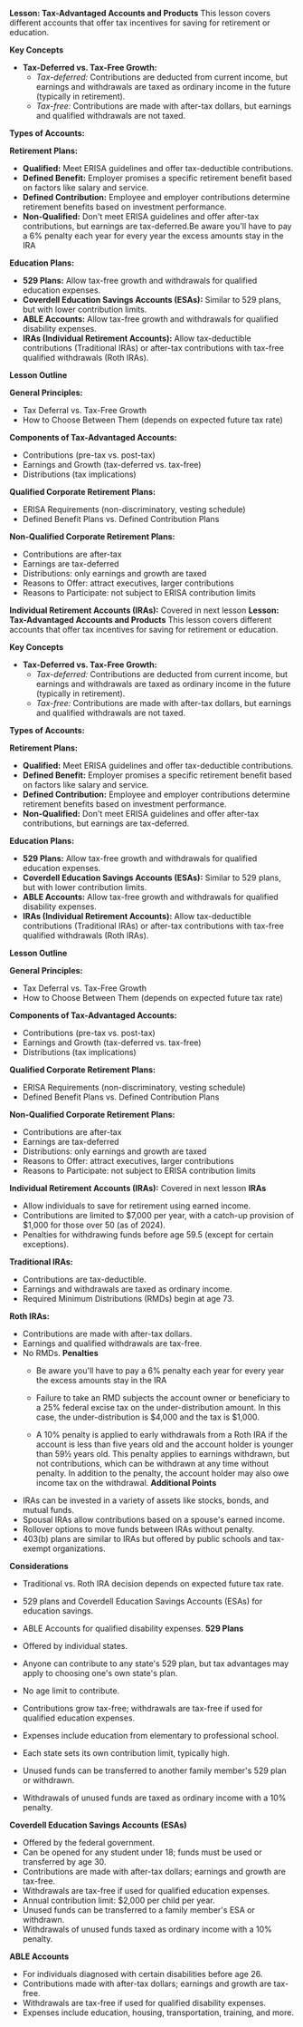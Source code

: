 **Lesson: Tax-Advantaged Accounts and Products**
This lesson covers different accounts that offer tax incentives for saving for retirement or education.

**Key Concepts**

- **Tax-Deferred vs. Tax-Free Growth:**
  - *Tax-deferred:* Contributions are deducted from current income, but earnings and withdrawals are taxed as ordinary income in the future (typically in retirement).
  - *Tax-free:* Contributions are made with after-tax dollars, but earnings and qualified withdrawals are not taxed.

**Types of Accounts:**

**Retirement Plans:**
- **Qualified:** Meet ERISA guidelines and offer tax-deductible contributions.
- **Defined Benefit:** Employer promises a specific retirement benefit based on factors like salary and service.
- **Defined Contribution:** Employee and employer contributions determine retirement benefits based on investment performance.
- **Non-Qualified:** Don't meet ERISA guidelines and offer after-tax contributions, but earnings are tax-deferred.Be aware you'll have to pay a 6% penalty each year for every year the excess amounts stay in the IRA

**Education Plans:**
- **529 Plans:** Allow tax-free growth and withdrawals for qualified education expenses.
- **Coverdell Education Savings Accounts (ESAs):** Similar to 529 plans, but with lower contribution limits.
- **ABLE Accounts:** Allow tax-free growth and withdrawals for qualified disability expenses.
- **IRAs (Individual Retirement Accounts):** Allow tax-deductible contributions (Traditional IRAs) or after-tax contributions with tax-free qualified withdrawals (Roth IRAs).

**Lesson Outline**

**General Principles:**
- Tax Deferral vs. Tax-Free Growth
- How to Choose Between Them (depends on expected future tax rate)

**Components of Tax-Advantaged Accounts:**
- Contributions (pre-tax vs. post-tax)
- Earnings and Growth (tax-deferred vs. tax-free)
- Distributions (tax implications)

**Qualified Corporate Retirement Plans:**
- ERISA Requirements (non-discriminatory, vesting schedule)
- Defined Benefit Plans vs. Defined Contribution Plans

**Non-Qualified Corporate Retirement Plans:**
- Contributions are after-tax
- Earnings are tax-deferred
- Distributions: only earnings and growth are taxed
- Reasons to Offer: attract executives, larger contributions
- Reasons to Participate: not subject to ERISA contribution limits

**Individual Retirement Accounts (IRAs):** Covered in next lesson
**Lesson: Tax-Advantaged Accounts and Products**
This lesson covers different accounts that offer tax incentives for saving for retirement or education.

**Key Concepts**

- **Tax-Deferred vs. Tax-Free Growth:**
  - *Tax-deferred:* Contributions are deducted from current income, but earnings and withdrawals are taxed as ordinary income in the future (typically in retirement).
  - *Tax-free:* Contributions are made with after-tax dollars, but earnings and qualified withdrawals are not taxed.

**Types of Accounts:**

**Retirement Plans:**
- **Qualified:** Meet ERISA guidelines and offer tax-deductible contributions.
- **Defined Benefit:** Employer promises a specific retirement benefit based on factors like salary and service.
- **Defined Contribution:** Employee and employer contributions determine retirement benefits based on investment performance.
- **Non-Qualified:** Don't meet ERISA guidelines and offer after-tax contributions, but earnings are tax-deferred.

**Education Plans:**
- **529 Plans:** Allow tax-free growth and withdrawals for qualified education expenses.
- **Coverdell Education Savings Accounts (ESAs):** Similar to 529 plans, but with lower contribution limits.
- **ABLE Accounts:** Allow tax-free growth and withdrawals for qualified disability expenses.
- **IRAs (Individual Retirement Accounts):** Allow tax-deductible contributions (Traditional IRAs) or after-tax contributions with tax-free qualified withdrawals (Roth IRAs).

**Lesson Outline**

**General Principles:**
- Tax Deferral vs. Tax-Free Growth
- How to Choose Between Them (depends on expected future tax rate)

**Components of Tax-Advantaged Accounts:**
- Contributions (pre-tax vs. post-tax)
- Earnings and Growth (tax-deferred vs. tax-free)
- Distributions (tax implications)

**Qualified Corporate Retirement Plans:**
- ERISA Requirements (non-discriminatory, vesting schedule)
- Defined Benefit Plans vs. Defined Contribution Plans

**Non-Qualified Corporate Retirement Plans:**
- Contributions are after-tax
- Earnings are tax-deferred
- Distributions: only earnings and growth are taxed
- Reasons to Offer: attract executives, larger contributions
- Reasons to Participate: not subject to ERISA contribution limits

**Individual Retirement Accounts (IRAs):** Covered in next lesson
**IRAs**

- Allow individuals to save for retirement using earned income.
- Contributions are limited to $7,000 per year, with a catch-up provision of $1,000 for those over 50 (as of 2024).
- Penalties for withdrawing funds before age 59.5 (except for certain exceptions).
  
**Traditional IRAs:**
- Contributions are tax-deductible.
- Earnings and withdrawals are taxed as ordinary income.
- Required Minimum Distributions (RMDs) begin at age 73.
  
**Roth IRAs:**
- Contributions are made with after-tax dollars.
- Earnings and qualified withdrawals are tax-free.
- No RMDs.
  **Penalties** 
  - Be aware you'll have to pay a 6% penalty each year for every year the excess amounts stay in the IRA
  - Failure to take an RMD subjects the account owner or beneficiary to a 25% federal excise tax on the under-distribution amount. In this case, the under-distribution is $4,000 and the tax is $1,000.

  - A 10% penalty is applied to early withdrawals from a Roth IRA if the account is less than five years old and the account holder is younger than 59½ years old. This penalty applies to earnings withdrawn, but not contributions, which can be withdrawn at any time without penalty. In addition to the penalty, the account holder may also owe income tax on the withdrawal.
**Additional Points**
- IRAs can be invested in a variety of assets like stocks, bonds, and mutual funds.
- Spousal IRAs allow contributions based on a spouse's earned income.
- Rollover options to move funds between IRAs without penalty.
- 403(b) plans are similar to IRAs but offered by public schools and tax-exempt organizations.

**Considerations**
- Traditional vs. Roth IRA decision depends on expected future tax rate.
- 529 plans and Coverdell Education Savings Accounts (ESAs) for education savings.
- ABLE Accounts for qualified disability expenses.
**529 Plans**

- Offered by individual states.
- Anyone can contribute to any state's 529 plan, but tax advantages may apply to choosing one's own state's plan.
- No age limit to contribute.
- Contributions grow tax-free; withdrawals are tax-free if used for qualified education expenses.
- Expenses include education from elementary to professional school.
- Each state sets its own contribution limit, typically high.
- Unused funds can be transferred to another family member's 529 plan or withdrawn.
- Withdrawals of unused funds are taxed as ordinary income with a 10% penalty.

**Coverdell Education Savings Accounts (ESAs)**

- Offered by the federal government.
- Can be opened for any student under 18; funds must be used or transferred by age 30.
- Contributions are made with after-tax dollars; earnings and growth are tax-free.
- Withdrawals are tax-free if used for qualified education expenses.
- Annual contribution limit: $2,000 per child per year.
- Unused funds can be transferred to a family member's ESA or withdrawn.
- Withdrawals of unused funds taxed as ordinary income with a 10% penalty.

**ABLE Accounts**

- For individuals diagnosed with certain disabilities before age 26.
- Contributions made with after-tax dollars; earnings and growth are tax-free.
- Withdrawals are tax-free if used for qualified disability expenses.
- Expenses include education, housing, transportation, training, and more.
